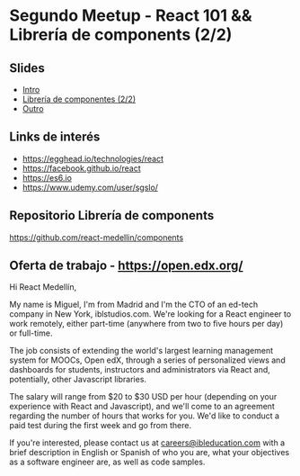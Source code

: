 # Segundo Meetup - React 101 && Librería de components (2/2)

## Slides
- [Intro](https://docs.google.com/presentation/d/1BTIQgGP5y00um6nhd0hptBSCN2Y1JXh5XV_dh_K6kFE/edit?usp=sharing)
- [Librería de componentes (2/2)](https://docs.google.com/presentation/d/18pV6kbStP5pJSRIencEBl9Q1qe4n6_qkj2bgPDpAJ2g/edit?usp=sharing)
- [Outro](https://docs.google.com/presentation/d/1RxMUjmkw1AyysvMSGiU0wXtBXJYFlmkZGYA8SPKSYj4/edit?usp=sharing)

## Links de interés
- https://egghead.io/technologies/react
- https://facebook.github.io/react
- https://es6.io
- https://www.udemy.com/user/sgslo/

## Repositorio Librería de components
https://github.com/react-medellin/components

## Oferta de trabajo - https://open.edx.org/

Hi React Medellín,

My name is Miguel, I'm from Madrid and I'm the CTO of an ed-tech company in New York, iblstudios.com. We're looking for a React engineer to work remotely, either part-time (anywhere from two to five hours per day) or full-time.

The job consists of extending the world's largest learning management system for MOOCs, Open edX, through a series of personalized views and dashboards for students, instructors and administrators via React and, potentially, other Javascript libraries.

The salary will range from $20 to $30 USD per hour (depending on your experience with React and Javascript), and we'll come to an agreement regarding the number of hours that works for you. We'd like to conduct a paid test during the first week and go from there.

If you're interested, please contact us at careers@ibleducation.com with a brief description in English or Spanish of who you are, what your objectives as a software engineer are, as well as code samples.
